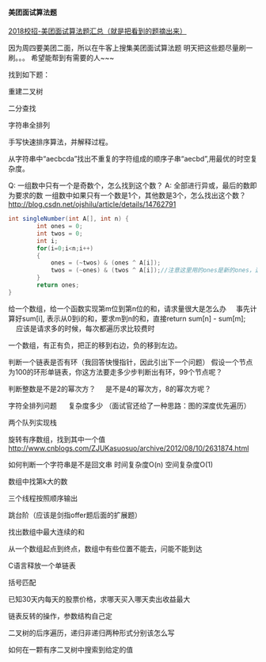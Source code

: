 #### 美团面试算法题

[2018校招-美团面试算法题汇总（就是把看到的题摘出来）](https://www.nowcoder.com/discuss/37872)


因为周四要美团二面，所以在牛客上搜集美团面试算法题
明天把这些题尽量刷一刷。。。
希望能帮到有需要的人~~~

找到如下题：

重建二叉树

二分查找

字符串全排列

手写快速排序算法，并解释过程。

从字符串中“aecbcda”找出不重复的字符组成的顺序子串“aecbd”,用最优的时空复杂度。

Q: 一组数中只有一个是奇数个，怎么找到这个数？
A: 全部进行异或，最后的数即为要求的数
一组数中如果只有一个数是1个，其他数是3个，怎么找出这个数？
http://blog.csdn.net/ojshilu/article/details/14762791

```java
int singleNumber(int A[], int n) {  
        int ones = 0;  
        int twos = 0;  
        int i;  
        for(i=0;i<n;i++)  
        {  
            ones = (~twos) & (ones ^ A[i]);  
            twos = (~ones) & (twos ^ A[i]);//注意这里用的ones是新的ones，这一点和数电不同。  
        }  
        return ones;  
}  
```

给一个数组，给一个函数实现第m位到第n位的和，请求量很大是怎么办
    事先计算好sum[i], 表示从0到i的和，要求m到n的和，直接return sum[n] - sum[m];
    应该是请求多的时候，每次都遍历求比较费时

一个数组，有正有负，把正的移到右边，负的移到左边。

判断一个链表是否有环（我回答快慢指针，因此引出下一个问题）
假设一个节点为100的环形单链表，你这方法要走多少步判断出有环，99个节点呢？

判断整数是不是2的幂次方？
    是不是4的幂次方，8的幂次方呢？

字符全排列问题 
    复杂度多少
（面试官还给了一种思路：图的深度优先遍历）

两个队列实现栈

旋转有序数组，找到其中一个值
http://www.cnblogs.com/ZJUKasuosuo/archive/2012/08/10/2631874.html

如何判断一个字符串是不是回文串 时间复杂度O(n) 空间复杂度O(1)

数组中找第k大的数

三个线程按照顺序输出

跳台阶（应该是剑指offer题后面的扩展题）

找出数组中最大连续的和

从一个数组起点到终点，数组中有些位置不能去，问能不能到达

C语言释放一个单链表

括号匹配

已知30天内每天的股票价格，求哪天买入哪天卖出收益最大

链表反转的操作，参数结构自己定

二叉树的后序遍历，递归非递归两种形式分别该怎么写

如何在一颗有序二叉树中搜索到给定的值